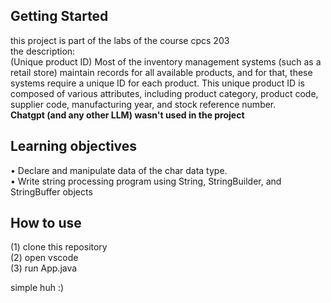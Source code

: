 ## Getting Started
this project is part of the labs of the course cpcs 203  <br>
the description: <br>
(Unique product ID) Most of the inventory management systems (such as a retail store) maintain records for all
available products, and for that, these systems require a unique ID for each product. This unique product ID is
composed of various attributes, including product category, product code, supplier code, manufacturing year, and
stock reference number.
<br>
__**Chatgpt (and any other LLM) wasn't used in the project**__ 

## Learning objectives
• Declare and manipulate data of the char data type. <br>
• Write string processing program using String, StringBuilder, and StringBuffer objects

## How to use
(1) clone this repository <br>
(2) open vscode <br>
(3) run App.java <br>

simple huh :)
